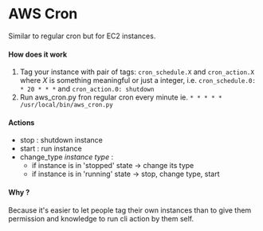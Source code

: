 AWS Cron
========
Similar to regular cron but for EC2 instances.

#### How does it work
1. Tag your instance with pair of tags: `cron_schedule.X` and `cron_action.X` where _X_ is something meaningful or just a integer, i.e.
`cron_schedule.0: * 20 * * *` and `cron_action.0: shutdown`
2. Run aws_cron.py fron regular cron every minute ie.
`* * * * * /usr/local/bin/aws_cron.py`

#### Actions
* stop : shutdown instance
* start : run instance
* change_type _instance type_ :
    * if instance is in 'stopped' state -> change its type
    * if instance is in 'running' state -> stop, change type, start

#### Why ?
Because it's easier to let people tag their own instances than to give them permission and knowledge to run cli action by them self.